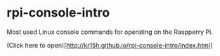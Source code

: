 rpi-console-intro
=================

Most used Linux console commands for operating on the Raspperry Pi.

(Click here to open)[http://kr15h.github.io/rpi-console-intro/index.html]
